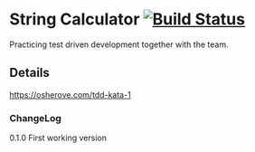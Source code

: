 # String Calculator [![Build Status](https://dev.azure.com/nerada/GitHub_Public/_apis/build/status/Nerada.courses.win.string_calculator?branchName=master)](https://dev.azure.com/nerada/GitHub_Public/_build/latest?definitionId=20&branchName=master)
Practicing test driven development together with the team.

## Details
https://osherove.com/tdd-kata-1


### ChangeLog
0.1.0 First working version<br />
